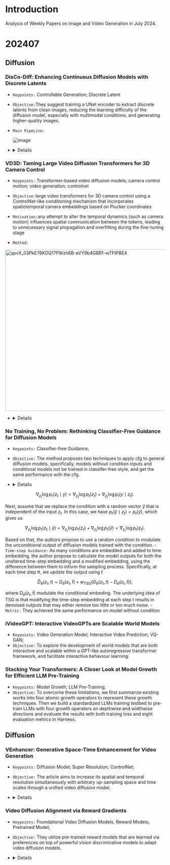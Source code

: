 # Introduction
Analysis of Weekly Papers on Image and Video Generation in July 2024.

# 202407

## Diffusion

### DisCo-Diff: Enhancing Continuous Diffusion Models with Discrete Latents
- `Keypoints:`  Controllable Generation; Discrete Latent
- `Objective:`They suggest training a UNet encoder to extract discrete latents from clean images, reducing the learning difficulty of the diffusion model, especially with multimodal conditions, and generating higher-quality images.

- `Main PipeLine:`

  
    ![image](https://github.com/user-attachments/assets/7c754699-0d5d-4e19-988c-c3f67696f3a4)
-   <details>
    <summary>Details</summary>

    - `Method:` The diffusion model learns to map multiple conditions to 2D images, which is challenging. The authors propose using a tokenizer and codebook as priors for generation. Training occurs in two stages: first, the tokenizer is trained with the diffusion UNet using ground truth images; second, an autoregressive model generates tokens from the codebook. During inference, tokens are sampled from the codebook and generated autoregressively. Those tokens will be input into the diffusion model to generate images as a condition.

</details>

### VD3D: Taming Large Video Diffusion Transformers for 3D Camera Control
- `Keypoints:`  Transformer-based video diffusion models; camera control motion; video generation; controlnet
- `Objective:`large video transformers for 3D camera control using a ControlNet-like conditioning mechanism that incorporates spatiotemporal camera embeddings based on Plucker coordinates
- `Motivation:`any attempt to alter the temporal dynamics (such as camera motion) influences spatial communication between the tokens, leading to unnecessary signal propagation and overfitting during the fine-tuning stage

- `Method:`
<img width="508" alt="qsvX_03PkE78KOQ17PWzh6B-eVY9b4GBR1-wTFtPBE4" src="https://github.com/user-attachments/assets/18806876-2b19-4d3d-9896-26f82426d57d">

-   <details>
    <summary>Details</summary>

    - `Method:` 
    based on SnapVideo: 
    video_patch-->conditioned with camera plucker-->CrossAttn with textcond-->FIT Block-->new latent-->denoise-->output:pixel_level_video
    conditioned with camera plucker: similar to controlNet

</details>


### No Training, No Problem: Rethinking Classifier-Free Guidance for Diffusion Models
- `Keypoints:` Classifier-free Guidance;
- `Objective:` The method proposes two techniques to apply cfg to general diffusion models, specifically, models without condition inputs and conditional models not be trained in classifer-free style, and get the same performance with the cfg. 

-   <details>
    <summary>Details</summary>

    - `Method:` The author proposes two techniques. 
        - `Independent Condition Guidance: `
During the training process of classifier-free models, dropping conditions in a probability ratio is required. However, this increases the difficulty of learning. The authors propose to train the model with conditions throughout the process and use Independent Condition Guidance to obtain high-quality images similar to CFG. First, note that at each time step $t$, classifier-free guidance uses the conditional score $\nabla_{z_t} \log p_t(z_t \mid y)$ and the unconditional score $\nabla_{z_t} \log p_t(z_t)$ to guide the sampling process. Based on Bayes' theorem, we can write $p_t(z_t \mid y) = \frac{p_t(y \mid z_t)p_t(z_t)}{p_t(y)}$, which gives us

$$
\nabla_{z_t} \log p_t(z_t \mid y) = \nabla_{z_t} \log p_t(z_t) + \nabla_{z_t} \log p_t(y \mid z_t).
$$

Next, assume that we replace the condition with a random vector $\hat{y}$ that is independent of the input $z_t$. In this case, we have $p_t(\hat{y} \mid z_t) = p_t(\hat{y})$, which gives us

$$
\nabla_{z_t} \log p_t(z_t \mid \hat{y}) = \nabla_{z_t} \log p_t(z_t) + \nabla_{z_t} \log p_t(\hat{y}) = \nabla_{z_t} \log p_t(z_t).
$$

Based on that, the authors propose to use a random condition to modulate the unconditional output of diffusion models trained with the condition.
        - `Time-step Guidance:`
         As many conditions are embedded and added to time embedding, the author propose to calculate the model outputs for both the unaltered time-step embedding and a modified embedding, using the difference between them to inform the sampling process. Specifically, at each time step tt, we update the output using $\tilde{t}$
```math
\hat{D}_{\theta}(z_t, t) = D_{\theta}(z_t, \tilde{t}) + w_{\text{TSG}} \left( D_{\theta}(z_t, t) - D_{\theta}(z_t, \tilde{t}) \right),
```

  where $D_{\theta}(z_t, \tilde{t})$ modulate the conditional embeding. The underlying idea of TSG is that modifying the time-step embedding at each step t results in denoised outputs that may either remove too little or too much noise.
    - `Metric:` They achieved the same performance on model without condition
</details>


### iVideoGPT: Interactive VideoGPTs are Scalable World Models 

- `Keypoints:` Video Generation Model; Interactive Video Prediction; VQ-GAN;
- `Objective:` To explore the development of world models that are both interactive and scalable within a GPT-like autoregressive transformer framework, and facilitate interactive behaviour learning.


### Stacking Your Transformers: A Closer Look at Model Growth for Efficient LLM Pre-Training
- `Keypoints:` Model Growth;  LLM Pre-Training;
- `Objective:` To overcome these limitations, we first summarize existing works into four atomic growth operators to represent these growth techniques. Then we build a standardized LLMs training testbed to pre-train LLMs with four growth operators on depthwise and widthwise directions and evaluate the results with both training loss and eight evaluation metrics in Harness.


## Diffusion

### VEnhancer: Generative Space-Time Enhancement for Video Generation
- `Keypoints:` Diffusion Model; Super Resolution; ControlNet;
- `Objective:` The article aims to increase its spatial and temporal resolution simultaneously with arbitrary up-sampling space and time scales through a unified video diffusion model.

-   <details>
    <summary>Details</summary>

    - `Method:` The researchers train a video ControlNet based on a pretrained diffusion model, using different low-resolution and low-frame-rate videos as conditions. Besides, they inject the scale of spaitial and temporal inot the ControlNet.

    - `Metric:` They surpasses existing state-of-the-art video super-resolution and space-time super-resolution methods in enhancing AIgenerated videos. They help exisiting open-source state-of-theart text-to-video method, VideoCrafter-2, reaches the top one in video generation benchmark – VBench. Their disadvantage is that they cannot support ultra-high resolutions, such as 4K.

</details>

### Video Diffusion Alignment via Reward Gradients
- `Keypoints:` Foundational Video Diffusion Models, Reward Models; Pretrained Model;
- `Objective:` They utilize pre-trained reward models that are learned via preferences on top of powerful vision discriminative models to adapt video diffusion models.
-   <details>
    <summary>Details</summary>

    - `Method:` They presented VADER, which is a sample and compute efficient framework for fine-tuning pre-trained video diffusion models via reward gradients.

        - `Reward Models:` Image-Text Similarity Reward： Human Preference Reward Models (HPSv2 and  PickScore: input an image-text pair and predict human preference for the generated image); Video-Text Similarity Reward: Video Action Classification (VideoMAE, the whole video as input, reward is the probability predicted by the action classifier for the desired behavior); Image Generation Objective: Aesthetic Reward Model (LAION aesthetic predictor V2, aesthetic score from 1 to 10, where images rated as 10 are classified as art pieces.), Object Removal(YOLOS, reward is one minus the confidence score of the target object category); Video Generation Objective: ; Long-horizon consistent generation: Temporal Consistency via V-JEPA(self-supervised masked prediction objective, the reward is the negative of the masked autoencoding loss in the V-JEPA feature space).

        - `Reducing Memory Overhead:` Standard Tricks(LoRA, mixed precision, gradient checkpointing), Truncated Backprop(diffusion model for one timestep), and Subsampling Frames.

    - `Metric:` Sample and Computational Efficiency: reward queries and  GPU-hours; Generalization Ability: aesthetic score(T2V, I2V), HPSv2 Score(T2V), Class Accuracy; Human Evaluation: Fidelity, Text Align.
</details>
    
